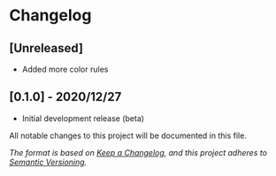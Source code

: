 # Changelog

## [Unreleased]

- Added more color rules


## [0.1.0] - 2020/12/27

 - Initial development release (beta)


All notable changes to this project will be documented in this file.

 *The format is based on [Keep a Changelog](https://keepachangelog.com/en/1.0.0/), 
and this project adheres to [Semantic Versioning](https://semver.org/).*